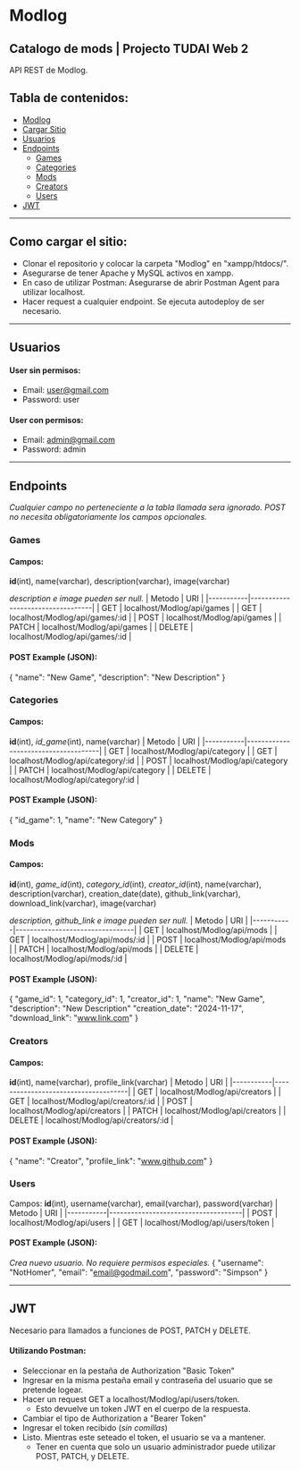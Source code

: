 # Modlog
## Catalogo de mods | Projecto TUDAI Web 2

API REST de Modlog.


## Tabla de contenidos:
- [Modlog](#modlog)
- [Cargar Sitio](#como-cargar-el-sitio)
- [Usuarios](#usuarios)
- [Endpoints](#endpoints)
  - [Games](#games)
  - [Categories](#categories)
  - [Mods](#mods)
  - [Creators](#creators)
  - [Users](#users)
- [JWT](#jwt)




---

## Como cargar el sitio:
- Clonar el repositorio y colocar la carpeta "Modlog" en "xampp/htdocs/". 
- Asegurarse de tener Apache y MySQL activos en xampp.
- En caso de utilizar Postman: Asegurarse de abrir Postman Agent para utilizar localhost.
- Hacer request a cualquier endpoint. Se ejecuta autodeploy de ser necesario. 

---

## Usuarios
#### User sin permisos:
- Email: user@gmail.com
- Password: user

#### User con permisos:
- Email: admin@gmail.com
- Password: admin

---

## Endpoints
*Cualquier campo no perteneciente a la tabla llamada sera ignorado. POST no necesita obligatoriamente los campos opcionales.*

<div style="width: 100%, border-bottom: 2px solid #ccc" ></div>

### Games
#### Campos: 
**id**(int), name(varchar), description(varchar), image(varchar)

*description e image pueden ser null.*
| Metodo    | URI                              |
|-----------|----------------------------------|
| GET       | localhost/Modlog/api/games       |
| GET       | localhost/Modlog/api/games/:id   |
| POST      | localhost/Modlog/api/games       | 
| PATCH     | localhost/Modlog/api/games       | 
| DELETE    | localhost/Modlog/api/games/:id   | 

#### POST Example (JSON):
{
  "name": "New Game",
  "description": "New Description"
}

<div style="width: 100%, border-bottom: 2px solid #ccc" ></div>

### Categories
#### Campos: 
**id**(int), *id_game*(int), name(varchar)
| Metodo    | URI                                 |
|-----------|-------------------------------------|
| GET       | localhost/Modlog/api/category       |
| GET       | localhost/Modlog/api/category/:id   |
| POST      | localhost/Modlog/api/category       | 
| PATCH     | localhost/Modlog/api/category       | 
| DELETE    | localhost/Modlog/api/category/:id   | 

#### POST Example (JSON):
{
  "id_game": 1,
  "name": "New Category"
}

<div style="width: 100%, border-bottom: 2px solid #ccc" ></div>

### Mods
#### Campos: 
**id**(int), *game_id*(int), *category_id*(int), *creator_id*(int), name(varchar), description(varchar), creation_date(date), github_link(varchar), download_link(varchar), image(varchar)

*description, github_link e image pueden ser null.*
| Metodo    | URI                             |
|-----------|---------------------------------|
| GET       | localhost/Modlog/api/mods       |
| GET       | localhost/Modlog/api/mods/:id   |
| POST      | localhost/Modlog/api/mods       | 
| PATCH     | localhost/Modlog/api/mods       | 
| DELETE    | localhost/Modlog/api/mods/:id   | 

#### POST Example (JSON):
{
  "game_id": 1,
  "category_id": 1,
  "creator_id": 1,
  "name": "New Game",
  "description": "New Description"
  "creation_date": "2024-11-17",
  "download_link": "www.link.com"
}

<div style="width: 100%, border-bottom: 2px solid #ccc" ></div>

### Creators
#### Campos: 
**id**(int), name(varchar), profile_link(varchar)
| Metodo    | URI                                 |
|-----------|-------------------------------------|
| GET       | localhost/Modlog/api/creators       |
| GET       | localhost/Modlog/api/creators/:id   |
| POST      | localhost/Modlog/api/creators       | 
| PATCH     | localhost/Modlog/api/creators       | 
| DELETE    | localhost/Modlog/api/creators/:id   | 

#### POST Example (JSON):
{
  "name": "Creator",
  "profile_link": "www.github.com"
}

<div style="width: 100%, border-bottom: 2px solid #ccc" ></div>

### Users
Campos: **id**(int), username(varchar), email(varchar), password(varchar)
| Metodo    | URI                                 |
|-----------|-------------------------------------|
| POST      | localhost/Modlog/api/users          | 
| GET       | localhost/Modlog/api/users/token    |

#### POST Example (JSON):
*Crea nuevo usuario. No requiere permisos especiales.*
{
  "username": "NotHomer",
  "email": "email@godmail.com",
  "password": "Simpson"
}

---

## JWT
Necesario para llamados a funciones de POST, PATCH y DELETE.

#### Utilizando Postman:
- Seleccionar en la pestaña de Authorization "Basic Token"
- Ingresar en la misma pestaña email y contraseña del usuario que se pretende logear.
- Hacer un request GET a localhost/Modlog/api/users/token. 
  - Esto devuelve un token JWT en el cuerpo de la respuesta.
- Cambiar el tipo de Authorization a "Bearer Token"
- Ingresar el token recibido (*sin comillas*)
- Listo. Mientras este seteado el token, el usuario se va a mantener.
  - Tener en cuenta que solo un usuario administrador puede utilizar POST, PATCH, y DELETE.

